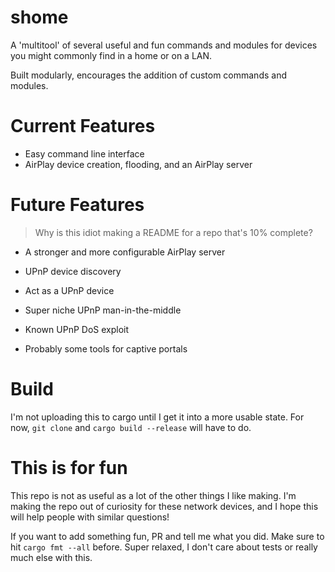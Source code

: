 # shome

A 'multitool' of several useful and fun commands and modules for devices you might commonly find in a home or on a LAN.

Built modularly, encourages the addition of custom commands and modules.

# Current Features

- Easy command line interface
- AirPlay device creation, flooding, and an AirPlay server

# Future Features

> Why is this idiot making a README for a repo that's 10% complete?

- A stronger and more configurable AirPlay server

- UPnP device discovery
- Act as a UPnP device
- Super niche UPnP man-in-the-middle
- Known UPnP DoS exploit

- Probably some tools for captive portals

# Build

I'm not uploading this to cargo until I get it into a more usable state. For now, `git clone` and `cargo build --release` will have to do.

# This is for fun

This repo is not as useful as a lot of the other things I like making. I'm making the repo out of curiosity for these network devices, and I hope this will help people with similar questions!

If you want to add something fun, PR and tell me what you did. Make sure to hit `cargo fmt --all` before. Super relaxed, I don't care about tests or really much else with this.